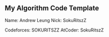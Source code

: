 ## My Algorithm Code Template

Name: Andrew Leung
Nick: SokuRitszZ

Codeforces: SOKURITSZZ
AtCoder: SokuRitszZ
